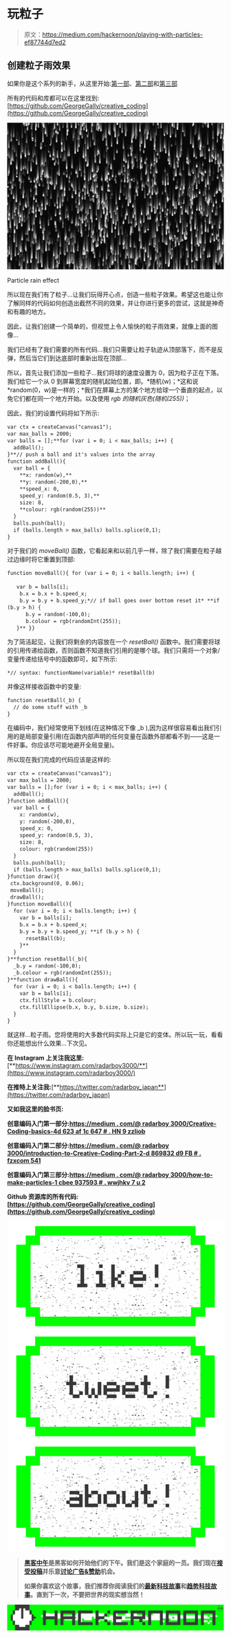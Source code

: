 # 玩粒子

> 原文：<https://medium.com/hackernoon/playing-with-particles-ef87744d7ed2>

## 创建粒子雨效果

如果你是这个系列的新手，从这里开始:[第一部](/@radarboy3000/creative-coding-basics-4d623af1c647#.hn9zzliob)、[第二部](/@radarboy3000/creative-coding-basics-4d623af1c647#.hn9zzliob)和[第三部](/@radarboy3000/how-to-make-particles-1cbeee937593#.wwjhkv7u2)

所有的代码和库都可以在这里找到:[https://github.com/GeorgeGally/creative_coding](https://github.com/GeorgeGally/creative_coding)

![](img/8251b9023a04273e6d5f8ca31a286e43.png)

Particle rain effect

所以现在我们有了粒子…让我们玩得开心点，创造一些粒子效果。希望这也能让你了解同样的代码如何创造出截然不同的效果，并让你进行更多的尝试，这就是神奇和有趣的地方。

因此，让我们创建一个简单的，但视觉上令人愉快的粒子雨效果，就像上面的图像…

我们已经有了我们需要的所有代码…我们只需要让粒子轨迹从顶部落下，而不是反弹，然后当它们到达底部时重新出现在顶部…

所以，首先让我们添加一些粒子…我们将球的速度设置为 0，因为粒子正在下落。我们给它一个从 0 到屏幕宽度的随机起始位置，即。*随机(w)；*这和说 *random(0，w)是一样的；*我们在屏幕上方的某个地方给球一个垂直的起点，以免它们都在同一个地方开始。以及使用 *rgb 的随机灰色(随机(255))*；

因此，我们的设置代码将如下所示:

```
var ctx = createCanvas("canvas1");
var max_balls = 2000;
var balls = [];**for (var i = 0; i < max_balls; i++) {
  addBall();
}**// push a ball and it's values into the array
function addBall(){
  var ball = {
    **x: random(w),**
    **y: random(-200,0),**
    **speed_x: 0,
    speed_y: random(0.5, 3),**
    size: 8,
    **colour: rgb(random(255))**
  }
  balls.push(ball);
  if (balls.length > max_balls) balls.splice(0,1);
}
```

对于我们的 *moveBall()* 函数，它看起来和以前几乎一样，除了我们需要在粒子越过边缘时将它重置到顶部:

```
function moveBall(){ for (var i = 0; i < balls.length; i++) {

   var b = balls[i];
    b.x = b.x + b.speed_x;
    b.y = b.y + b.speed_y;*// if ball goes over bottom reset it* **if (b.y > h) {
      b.y = random(-100,0);
      b.colour = rgb(randomInt(255));
   }** }}
```

为了简洁起见，让我们将剩余的内容放在一个 *resetBall()* 函数中。我们需要将球的引用传递给函数，否则函数不知道我们引用的是哪个球。我们只需将一个对象/变量传递给括号中的函数即可，如下所示:

```
*// syntax: functionName(variable)* resetBall(b)
```

并像这样接收函数中的变量:

```
function resetBall(_b) {
  // do some stuff with _b
}
```

在编码中，我们经常使用下划线(在这种情况下像 _b ),因为这样很容易看出我们引用的是局部变量引用(在函数内部声明的任何变量在函数外部都看不到——这是一件好事。你应该尽可能地避开全局变量)。

所以现在我们完成的代码应该是这样的:

```
var ctx = createCanvas("canvas1");
var max_balls = 2000;
var balls = [];for (var i = 0; i < max_balls; i++) {
  addBall();
}function addBall(){
  var ball = {
    x: random(w),
    y: random(-200,0),
    speed_x: 0,
    speed_y: random(0.5, 3),
    size: 8,
    colour: rgb(random(255))
  }
  balls.push(ball);
  if (balls.length > max_balls) balls.splice(0,1);
}function draw(){
 ctx.background(0, 0.06);
 moveBall();
 drawBall();
}function moveBall(){
  for (var i = 0; i < balls.length; i++) {
    var b = balls[i];
    b.x = b.x + b.speed_x;
    b.y = b.y + b.speed_y; **if (b.y > h) {
      resetBall(b);
    }**
  }
}**function resetBall(_b){
  _b.y = random(-100,0);
  _b.colour = rgb(randomInt(255));
}**function drawBall(){
  for (var i = 0; i < balls.length; i++) {
    var b = balls[i];
    ctx.fillStyle = b.colour;
    ctx.fillEllipse(b.x, b.y, b.size, b.size);
  }
}
```

就这样...粒子雨。您将使用的大多数代码实际上只是它的变体。所以玩一玩，看看你还能想出什么效果…下次见。

**在 Instagram 上关注我这里:**[**https://www.instagram.com/radarboy3000/**](https://www.instagram.com/radarboy3000/)

**在推特上关注我:**[**https://twitter.com/radarboy_japan**](https://twitter.com/radarboy_japan)

**又如我这里的脸书页:**[](https://www.facebook.com/radarboy3000)

**创意编码入门第一部分:[https://medium . com/@ radarboy 3000/Creative-Coding-basics-4d 623 af 1c 647 # . HN 9 zzliob](/@radarboy3000/creative-coding-basics-4d623af1c647#.hn9zzliob)**

**创意编码入门第二部分:[https://medium . com/@ radarboy 3000/introduction-to-Creative-Coding-Part-2-d 869832 d9 FB # . fzxcom 541](/@radarboy3000/introduction-to-creative-coding-part-2-d869832d9ffb#.fzxcom541)**

**创意编码入门第三部分:[https://medium . com/@ radarboy 3000/how-to-make-particles-1 cbee 937593 # . wwjhkv 7 u 2](/@radarboy3000/how-to-make-particles-1cbeee937593#.wwjhkv7u2)**

**Github 资源库的所有代码:[https://github.com/GeorgeGally/creative_coding](https://github.com/GeorgeGally/creative_coding)**

**[![](img/50ef4044ecd4e250b5d50f368b775d38.png)](http://bit.ly/HackernoonFB)****[![](img/979d9a46439d5aebbdcdca574e21dc81.png)](https://goo.gl/k7XYbx)****[![](img/2930ba6bd2c12218fdbbf7e02c8746ff.png)](https://goo.gl/4ofytp)**

> **[黑客中午](http://bit.ly/Hackernoon)是黑客如何开始他们的下午。我们是这个家庭的一员。我们现在[接受投稿](http://bit.ly/hackernoonsubmission)并乐意[讨论广告&赞助](mailto:partners@amipublications.com)机会。**
> 
> **如果你喜欢这个故事，我们推荐你阅读我们的[最新科技故事](http://bit.ly/hackernoonlatestt)和[趋势科技故事](https://hackernoon.com/trending)。直到下一次，不要把世界的现实想当然！**

**![](img/be0ca55ba73a573dce11effb2ee80d56.png)**